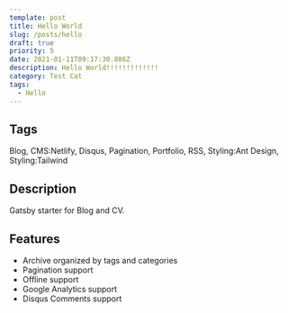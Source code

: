 ```yaml
---
template: post
title: Hello World
slug: /posts/hello
draft: true
priority: 5
date: 2021-01-11T09:17:30.886Z
description: Hello World!!!!!!!!!!!!!
category: Test Cat
tags:
  - Hello
---
```



## Tags

Blog, CMS:Netlify, Disqus, Pagination, Portfolio, RSS, Styling:Ant Design, Styling:Tailwind

## Description

Gatsby starter for Blog and CV.

## Features

* Archive organized by tags and categories
* Pagination support
* Offline support
* Google Analytics support
* Disqus Comments support